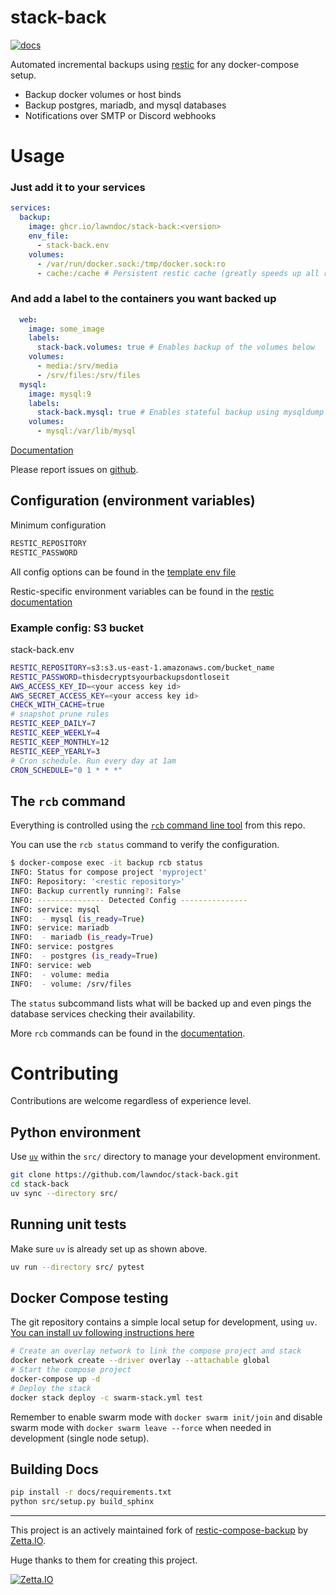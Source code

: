 
# stack-back

[![docs](https://readthedocs.org/projects/stack-back/badge/?version=latest)](https://stack-back.readthedocs.io)

Automated incremental backups using [restic] for any docker-compose setup.

* Backup docker volumes or host binds
* Backup postgres, mariadb, and mysql databases
* Notifications over SMTP or Discord webhooks

# Usage

### Just add it to your services

```yaml
services:
  backup:
    image: ghcr.io/lawndoc/stack-back:<version>
    env_file:
      - stack-back.env
    volumes:
      - /var/run/docker.sock:/tmp/docker.sock:ro
      - cache:/cache # Persistent restic cache (greatly speeds up all restic operations)
```

### And add a label to the containers you want backed up

```yaml
  web:
    image: some_image
    labels:
      stack-back.volumes: true # Enables backup of the volumes below
    volumes:
      - media:/srv/media
      - /srv/files:/srv/files
  mysql:
    image: mysql:9
    labels:
      stack-back.mysql: true # Enables stateful backup using mysqldump
    volumes:
      - mysql:/var/lib/mysql
```

[Documentation](https://stack-back.readthedocs.io)

Please report issues on [github](https://github.com/lawndoc/stack-back/issues).

## Configuration (environment variables)

Minimum configuration

```bash
RESTIC_REPOSITORY
RESTIC_PASSWORD
```

All config options can be found in the [template env file](./stack-back.env.template)

Restic-specific environment variables can be found in the [restic documentation](https://restic.readthedocs.io/en/stable/040_backup.html#environment-variables)

### Example config: S3 bucket

stack-back.env

```bash
RESTIC_REPOSITORY=s3:s3.us-east-1.amazonaws.com/bucket_name
RESTIC_PASSWORD=thisdecryptsyourbackupsdontloseit
AWS_ACCESS_KEY_ID=<your access key id>
AWS_SECRET_ACCESS_KEY=<your access key id>
CHECK_WITH_CACHE=true
# snapshot prune rules
RESTIC_KEEP_DAILY=7
RESTIC_KEEP_WEEKLY=4
RESTIC_KEEP_MONTHLY=12
RESTIC_KEEP_YEARLY=3
# Cron schedule. Run every day at 1am
CRON_SCHEDULE="0 1 * * *"
```

## The `rcb` command

Everything is controlled using the [`rcb` command line tool](./src/) from this repo.

You can use the `rcb status` command to verify the configuration.

```bash
$ docker-compose exec -it backup rcb status
INFO: Status for compose project 'myproject'
INFO: Repository: '<restic repository>'
INFO: Backup currently running?: False
INFO: --------------- Detected Config ---------------
INFO: service: mysql
INFO:  - mysql (is_ready=True)
INFO: service: mariadb
INFO:  - mariadb (is_ready=True)
INFO: service: postgres
INFO:  - postgres (is_ready=True)
INFO: service: web
INFO:  - volume: media
INFO:  - volume: /srv/files
```

The `status` subcommand lists what will be backed up and even pings the database services checking their availability.

More `rcb` commands can be found in the [documentation].

# Contributing

Contributions are welcome regardless of experience level.

## Python environment

Use [`uv`](https://docs.astral.sh/uv/) within the `src/` directory to manage your development environment.

```bash
git clone https://github.com/lawndoc/stack-back.git
cd stack-back
uv sync --directory src/
```

## Running unit tests

Make sure `uv` is already set up as shown above.

```bash
uv run --directory src/ pytest
```

## Docker Compose testing

The git repository contains a simple local setup for development, using `uv`.
[You can install uv following instructions here](https://docs.astral.sh/uv/getting-started/installation/)


```bash
# Create an overlay network to link the compose project and stack
docker network create --driver overlay --attachable global
# Start the compose project
docker-compose up -d
# Deploy the stack
docker stack deploy -c swarm-stack.yml test
```

Remember to enable swarm mode with `docker swarm init/join` and disable swarm
mode with `docker swarm leave --force` when needed in development (single node setup).

## Building Docs

```bash
pip install -r docs/requirements.txt
python src/setup.py build_sphinx
```

[restic]: https://restic.net/
[documentation]: https://stack-back.readthedocs.io

---
This project is an actively maintained fork of [restic-compose-backup](https://github.com/ZettaIO/restic-compose-backup) by [Zetta.IO](https://www.zetta.io).

Huge thanks to them for creating this project.

[![Zetta.IO](https://raw.githubusercontent.com/lawndoc/stack-back/main/.github/logo.png)](https://www.zetta.io)
